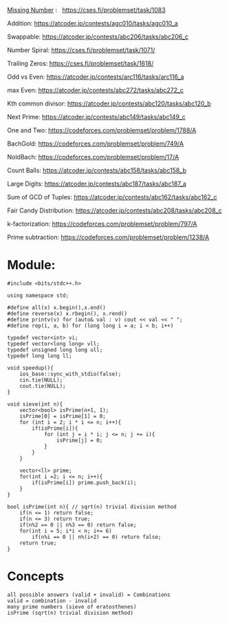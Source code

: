 
[Missing Number](https://github.com/AbdulRahmanAzam/competitive-Programming/blob/main/Math/Missing%20Number.cpp) : &nbsp; https://cses.fi/problemset/task/1083

Addition: https://atcoder.jp/contests/agc010/tasks/agc010_a

Swappable: https://atcoder.jp/contests/abc206/tasks/abc206_c

Number Spiral: https://cses.fi/problemset/task/1071/

Trailing Zeros: https://cses.fi/problemset/task/1618/

Odd vs Even: https://atcoder.jp/contests/arc116/tasks/arc116_a

max Even: https://atcoder.jp/contests/abc272/tasks/abc272_c 

Kth common divisor: https://atcoder.jp/contests/abc120/tasks/abc120_b

Next Prime: https://atcoder.jp/contests/abc149/tasks/abc149_c

One and Two: https://codeforces.com/problemset/problem/1788/A

BachGold: https://codeforces.com/problemset/problem/749/A

NoldBach: https://codeforces.com/problemset/problem/17/A

Count Balls: https://atcoder.jp/contests/abc158/tasks/abc158_b

Large Digits: https://atcoder.jp/contests/abc187/tasks/abc187_a

Sum of GCD of Tuples: https://atcoder.jp/contests/abc162/tasks/abc162_c

Fair Candy Distribution: https://atcoder.jp/contests/abc208/tasks/abc208_c

k-factorization: https://codeforces.com/problemset/problem/797/A

Prime subtraction: https://codeforces.com/problemset/problem/1238/A

# Module:
```
#include <bits/stdc++.h>

using namespace std;

#define all(x) x.begin(),x.end()
#define reverse(x) x.rbegin(), x.rend()
#define printv(v) for (auto& val : v) cout << val << " ";
#define rep(i, a, b) for (long long i = a; i < b; i++)

typedef vector<int> vi;
typedef vector<long long> vll;
typedef unsigned long long ull;
typedef long long ll;

void speedup(){
    ios_base::sync_with_stdio(false);
    cin.tie(NULL);
    cout.tie(NULL);
}

void sieve(int n){
    vector<bool> isPrime(n+1, 1);
    isPrime[0] = isPrime[1] = 0;
    for (int i = 2; i * i <= n; i++){
        if(isPrime[i]){
            for (int j = i * i; j <= n; j += i){
                isPrime[j] = 0;
            }
        }
    }

    vector<ll> prime;
    for(int i =2; i <= n; i++){
        if(isPrime[i]) prime.push_back(i);
    }
}

bool isPrime(int n){ // sqrt(n) trivial division method
    if(n <= 1) return false;
    if(n <= 3) return true;
    if(n%2 == 0 || n%3 == 0) return false;
    for(int i = 5; i*i < n; i+= 6)
        if(n%i == 0 || n%(i+2) == 0) return false;
    return true;
}
```

# Concepts
```
all possible answers (valid + invalid) = Combinations
valid = combination - invalid
many prime numbers (sieve of eratosthenes)
isPrime (sqrt(n) trivial division method)
```
